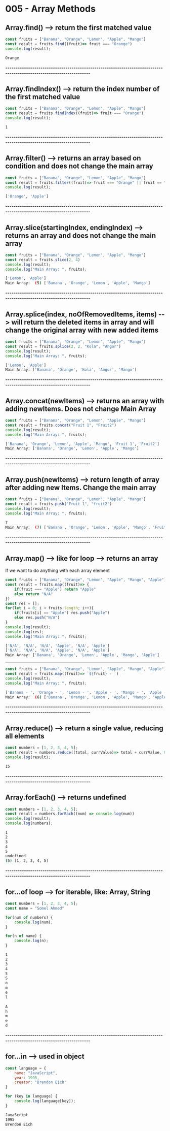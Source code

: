 # 005 - Array Methods
## Array.find() --> return the first matched value
```javascript
const fruits = ["Banana", "Orange", "Lemon", "Apple", "Mango"]
const result = fruits.find((fruit)=> fruit === "Orange")
console.log(result);
```
```bash
Orange
```

**---------------------------------------------------------------------------------------------------------------------**

## Array.findIndex() --> return the index number of the first matched value
```javascript
const fruits = ["Banana", "Orange", "Lemon", "Apple", "Mango"]
const result = fruits.findIndex((fruit)=> fruit === "Orange")
console.log(result);
```
```bash
1
```

**---------------------------------------------------------------------------------------------------------------------**

## Array.filter() --> returns an array based on condition and does not change the main array
```javascript
const fruits = ["Banana", "Orange", "Lemon", "Apple", "Mango"]
const result = fruits.filter((fruit)=> fruit === "Orange" || fruit == "Apple")
console.log(result);
```
```bash
['Orange', 'Apple']
```

**---------------------------------------------------------------------------------------------------------------------**

## Array.slice(startingIndex, endingIndex) --> returns an array and does not change the main array
```javascript
const fruits = ["Banana", "Orange", "Lemon", "Apple", "Mango"]
const result = fruits.slice(2, 4)
console.log(result);
console.log("Main Array: ", fruits);
```
```bash
['Lemon', 'Apple']
Main Array:  (5) ['Banana', 'Orange', 'Lemon', 'Apple', 'Mango']
```

**---------------------------------------------------------------------------------------------------------------------**

## Array.splice(index, noOfRemovedItems, items) --> will return the deleted items in array and will change the original array with new added items
```javascript
const fruits = ["Banana", "Orange", "Lemon", "Apple", "Mango"]
const result = fruits.splice(2, 2, "Kola", "Angor")
console.log(result);
console.log("Main Array: ", fruits);
```
```bash
['Lemon', 'Apple']
Main Array: ['Banana', 'Orange', 'Kola', 'Angor', 'Mango']
```

**---------------------------------------------------------------------------------------------------------------------**

## Array.concat(newItems) --> returns an array with adding newItems. Does not change Main Array
```javascript
const fruits = ["Banana", "Orange", "Lemon", "Apple", "Mango"]
const result = fruits.concat("Fruit 1", "Fruit2")
console.log(result);
console.log("Main Array: ", fruits);
```
```bash
['Banana', 'Orange', 'Lemon', 'Apple', 'Mango', 'Fruit 1', 'Fruit2']
Main Array: ['Banana', 'Orange', 'Lemon', 'Apple', 'Mango']
```

**---------------------------------------------------------------------------------------------------------------------**

## Array.push(newItems) --> return length of array after adding new Items. Change the main array
```javascript
const fruits = ["Banana", "Orange", "Lemon", "Apple", "Mango"]
const result = fruits.push("Fruit 1", "fruit2")
console.log(result);
console.log("Main Array: ", fruits);
```
```bash
7
Main Array:  (7) ['Banana', 'Orange', 'Lemon', 'Apple', 'Mango', 'Fruit 1', 'fruit2']
```

**---------------------------------------------------------------------------------------------------------------------**

## Array.map() --> like for loop --> returns an array
If we want to do anything with each array element
```javascript
const fruits = ["Banana", "Orange", "Lemon", "Apple", "Mango", "Apple"]
const result = fruits.map((fruit)=> {
    if(fruit === "Apple") return "Apple"
    else return "N/A"
})
const res = [];
for(let i = 0; i < fruits.length; i++){
    if(fruits[i] == "Apple") res.push("Apple")
    else res.push("N/A")
}
console.log(result);
console.log(res);
console.log("Main Array: ", fruits);
```
```bash
['N/A', 'N/A', 'N/A', 'Apple', 'N/A', 'Apple']
['N/A', 'N/A', 'N/A', 'Apple', 'N/A', 'Apple']
Main Array: ['Banana', 'Orange', 'Lemon', 'Apple', 'Mango', 'Apple']
```

---------------------------------------------------------------------------------------------------------------------

```javascript
const fruits = ["Banana", "Orange", "Lemon", "Apple", "Mango", "Apple"]
const result = fruits.map((fruit)=> `${fruit} - `)
console.log(result);
console.log("Main Array: ", fruits);
```
```bash
['Banana - ', 'Orange - ', 'Lemon - ', 'Apple - ', 'Mango - ', 'Apple - ']
Main Array:  (6) ['Banana', 'Orange', 'Lemon', 'Apple', 'Mango', 'Apple']
```

**---------------------------------------------------------------------------------------------------------------------**

## Array.reduce() --> return a single value, reducing all elements
```javascript
const numbers = [1, 2, 3, 4, 5];
const result = numbers.reduce((total, currValue)=> total + currValue, 0)
console.log(result);
```
```bash
15
```

**---------------------------------------------------------------------------------------------------------------------**

## Array.forEach() --> returns undefined
```javascript
const numbers = [1, 2, 3, 4, 5];
const result = numbers.forEach((num) => console.log(num))
console.log(result);
console.log(numbers);
```
```bash
1
2
3
4
5
undefined
(5) [1, 2, 3, 4, 5]
```

**---------------------------------------------------------------------------------------------------------------------**

## for...of loop --> for iterable, like: Array, String
```javascript
const numbers = [1, 2, 3, 4, 5];
const name = "Somel Ahmed"

for(num of numbers) {
    console.log(num);
}

for(n of name) {
    console.log(n);
}
```
```bash
1
2
3
4
5
S
o
m
e
l
 
A
h
m
e
d
```

**---------------------------------------------------------------------------------------------------------------------**

## for...in --> used in object
```javascript
const language = {
    name: "JavaScript",
    year: 1995,
    creator: "Brendon Eich"
}

for (key in language) {
    console.log(language[key]);
}
```
```bash
JavaScript
1995
Brendon Eich
```